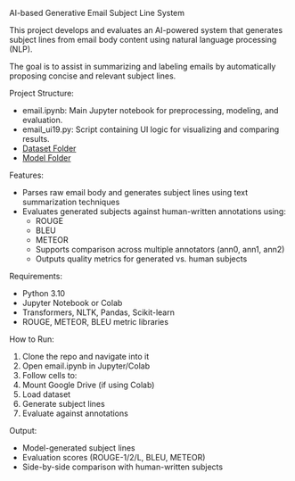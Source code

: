 AI-based Generative Email Subject Line System

This project develops and evaluates an AI-powered system that generates subject lines from email body content using natural language processing (NLP). 

The goal is to assist in summarizing and labeling emails by automatically proposing concise and relevant subject lines.

Project Structure:
- email.ipynb: Main Jupyter notebook for preprocessing, modeling, and evaluation.
- email_ui19.py: Script containing UI logic for visualizing and comparing results.
- [Dataset Folder](https://drive.google.com/drive/folders/1O9JKxKKLPeFH-ZMQTC9MmXnynLYi8UcR?usp=sharing)
- [Model Folder](https://drive.google.com/drive/folders/1cRVukm2uhfxyHd7nKjqTQXTddLyReLmO?usp=drive_link)

 Features:
 - Parses raw email body and generates subject lines using text summarization techniques
 - Evaluates generated subjects against human-written annotations using:
 	- ROUGE
  	- BLEU
   	- METEOR
   	- Supports comparison across multiple annotators (ann0, ann1, ann2)
   	- Outputs quality metrics for generated vs. human subjects

 Requirements:
 - Python 3.10
 - Jupyter Notebook or Colab
 - Transformers, NLTK, Pandas, Scikit-learn
 - ROUGE, METEOR, BLEU metric libraries

 How to Run:
 1. Clone the repo and navigate into it
 2. Open email.ipynb in Jupyter/Colab
 3. Follow cells to:
 4. Mount Google Drive (if using Colab)
 5. Load dataset
 6. Generate subject lines
 7. Evaluate against annotations

Output:
- Model-generated subject lines
- Evaluation scores (ROUGE-1/2/L, BLEU, METEOR)
- Side-by-side comparison with human-written subjects
